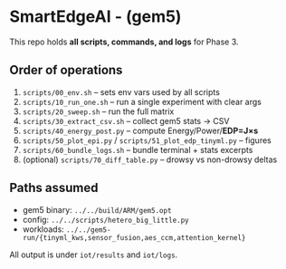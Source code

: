 # SmartEdgeAI - (gem5)

This repo holds **all scripts, commands, and logs** for Phase 3.

## Order of operations
1) `scripts/00_env.sh` – sets env vars used by all scripts  
2) `scripts/10_run_one.sh` – run a single experiment with clear args  
3) `scripts/20_sweep.sh` – run the full matrix  
4) `scripts/30_extract_csv.sh` – collect gem5 stats → CSV  
5) `scripts/40_energy_post.py` – compute Energy/Power/**EDP=J×s**  
6) `scripts/50_plot_epi.py` / `scripts/51_plot_edp_tinyml.py` – figures  
7) `scripts/60_bundle_logs.sh` – bundle terminal + stats excerpts  
8) (optional) `scripts/70_diff_table.py` – drowsy vs non-drowsy deltas

## Paths assumed
- gem5 binary: `../../build/ARM/gem5.opt`
- config:      `../../scripts/hetero_big_little.py`
- workloads:   `../../gem5-run/{tinyml_kws,sensor_fusion,aes_ccm,attention_kernel}`

All output is under `iot/results` and `iot/logs`.

